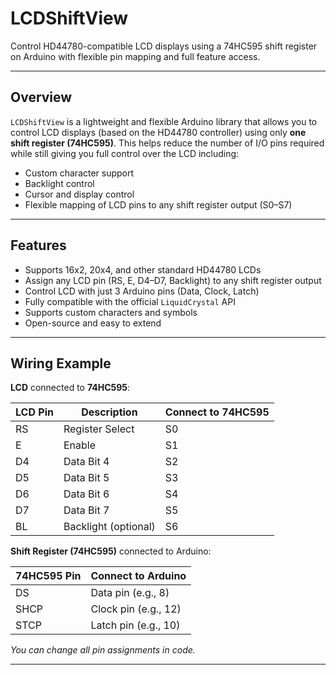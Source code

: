 # LCDShiftView

Control HD44780-compatible LCD displays using a 74HC595 shift register on Arduino with flexible pin mapping and full feature access.

---

##  Overview

`LCDShiftView` is a lightweight and flexible Arduino library that allows you to control LCD displays (based on the HD44780 controller) using only **one shift register (74HC595)**. This helps reduce the number of I/O pins required while still giving you full control over the LCD including:

- Custom character support
- Backlight control
- Cursor and display control
- Flexible mapping of LCD pins to any shift register output (S0–S7)

---

##  Features

- Supports 16x2, 20x4, and other standard HD44780 LCDs
- Assign any LCD pin (RS, E, D4–D7, Backlight) to any shift register output
- Control LCD with just 3 Arduino pins (Data, Clock, Latch)
- Fully compatible with the official `LiquidCrystal` API
- Supports custom characters and symbols
- Open-source and easy to extend

---

##  Wiring Example

**LCD** connected to **74HC595**:

| LCD Pin | Description | Connect to 74HC595 |
|---------|-------------|--------------------|
| RS      | Register Select | S0 |
| E       | Enable           | S1 |
| D4      | Data Bit 4       | S2 |
| D5      | Data Bit 5       | S3 |
| D6      | Data Bit 6       | S4 |
| D7      | Data Bit 7       | S5 |
| BL      | Backlight (optional) | S6 |

**Shift Register (74HC595)** connected to Arduino:

| 74HC595 Pin | Connect to Arduino |
|-------------|--------------------|
| DS          | Data pin (e.g., 8) |
| SHCP        | Clock pin (e.g., 12) |
| STCP        | Latch pin (e.g., 10) |

*You can change all pin assignments in code.*

---
